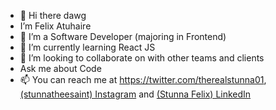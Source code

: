 - 👋 Hi there dawg
-  I’m Felix Atuhaire
- 👀 I’m a Software Developer (majoring in Frontend)
- 🌱 I’m currently learning React JS
- 💞️ I’m looking to collaborate on with other teams and clients
- Ask me about Code
- 📫 You can reach me at https://twitter.com/therealstunna01, [(stunnatheesaint) Instagram](https://www.instagram.com/stunnatheesaint/) and [(Stunna Felix) LinkedIn](https://www.linkedin.com/in/stunna-felix-82612823b/)


